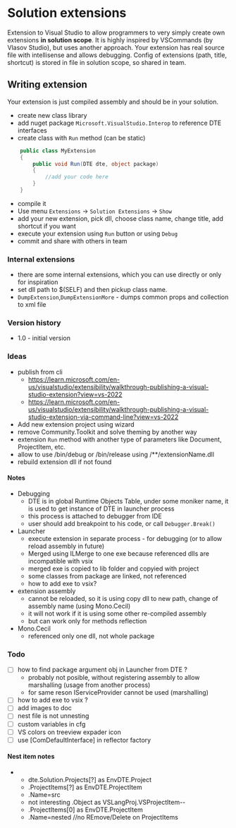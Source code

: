 ﻿# Solution extensions
Extension to Visual Studio to allow programmers to very simply create own extensions **in solution scope**.
It is highly inspired by VSCommands (by Vlasov Studio), but uses another approach. 
Your extension has real source file with intellisense and allows debugging.
Config of extensions (path, title, shortcut) is stored in file in solution scope, so shared in team.

## Writing extension
Your extension is just compiled assembly and should be in your solution. 
* create new class library
* add nuget package `Microsoft.VisualStudio.Interop` to reference DTE interfaces
* create class with `Run` method (can be static)
```c#
    public class MyExtension
    {
        public void Run(DTE dte, object package)
        {
            //add your code here 
        }
    }
```
* compile it
* Use menu `Extensions` -> `Solution Extensions` -> `Show`
* add your new extension, pick dll, choose class name, change title, add shortcut if you want
* execute your extension using `Run` button or using `Debug`
* commit and share with others in team

### Internal extensions
* there are some internal extensions, which you can use directly or only for inspiration
* set dll path to $(SELF) and then pickup class name.
* `DumpExtension`,`DumpExtensionMore` - dumps common props and collection to xml file

### Version history
* 1.0 - initial version

### Ideas
* publish from cli
    * https://learn.microsoft.com/en-us/visualstudio/extensibility/walkthrough-publishing-a-visual-studio-extension?view=vs-2022
    * https://learn.microsoft.com/en-us/visualstudio/extensibility/walkthrough-publishing-a-visual-studio-extension-via-command-line?view=vs-2022
* Add new extension project using wizard
* remove Community.Toolkit and solve theming by another way
* extension `Run` method with another type of parameters like Document, ProjectItem, etc.
* allow to use /bin/debug or /bin/release using /**/extensionName.dll
* rebuild extension dll if not found


#### Notes
* Debugging
    * DTE is in global Runtime Objects Table, under some moniker name, it is used to get instance of DTE in launcher process
    * this process is attached to debugger from IDE
    * user should add breakpoint to his code, or call `Debugger.Break()`
* Launcher
    * execute extension in separate process - for debugging (or to allow reload assembly in future)
    * Merged using ILMerge to one exe because referenced dlls are incompatible with vsix
    * merged exe is copied to lib folder and copyied with project
    * some classes from package are linked, not referenced
    * how to add exe to vsix?
* extension assembly
    * cannot be reloaded, so it is using copy dll to new path, change of assembly name (using Mono.Cecil)
    * it will not work if it is using some other re-compiled assembly
    * but can work only for methods reflection
* Mono.Cecil
    * referenced only one dll, not whole package

### Todo
 * [ ] how to find package argument obj in Launcher from DTE ?
    * probably not posible, without registering assembly to allow marshalling (usage from another process)
    * for same reson IServiceProvider cannot be used (marshalling)
 * [ ] how to add exe to vsix ?
 * [ ] add images to doc
 * [ ] nest file is not unnesting
 * [ ] custom variables in cfg
 * [ ] VS colors on treeview expader icon
 * [ ] use [ComDefaultInterface] in reflector factory

 #### Nest item notes
 - - dte.Solution.Projects[?] as EnvDTE.Project
   - .ProjectItems[?] as EnvDTE.ProjectItem
   - .Name=src
   - not interesting .Object as VSLangProj.VSProjectItem--
   - .ProjectItems[0] as EnvDTE.ProjectItem
   - .Name=nested
   //no REmove/Delete on ProjectItems
 
